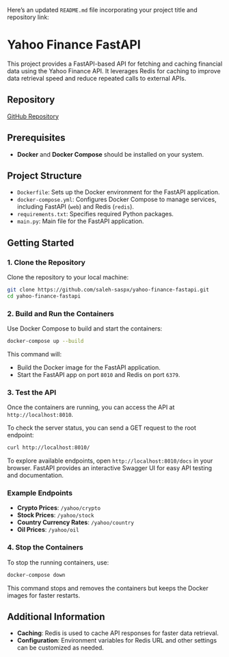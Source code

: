 Here’s an updated `README.md` file incorporating your project title and repository link:
# Yahoo Finance FastAPI

This project provides a FastAPI-based API for fetching and caching financial data using the Yahoo Finance API. It leverages Redis for caching to improve data retrieval speed and reduce repeated calls to external APIs.

## Repository

[GitHub Repository](https://github.com/saleh-saspx/yahoo-finance-fastapi)

## Prerequisites

- **Docker** and **Docker Compose** should be installed on your system.

## Project Structure

- `Dockerfile`: Sets up the Docker environment for the FastAPI application.
- `docker-compose.yml`: Configures Docker Compose to manage services, including FastAPI (`web`) and Redis (`redis`).
- `requirements.txt`: Specifies required Python packages.
- `main.py`: Main file for the FastAPI application.

## Getting Started

### 1. Clone the Repository

Clone the repository to your local machine:

```bash
git clone https://github.com/saleh-saspx/yahoo-finance-fastapi.git
cd yahoo-finance-fastapi
```

### 2. Build and Run the Containers

Use Docker Compose to build and start the containers:

```bash
docker-compose up --build
```

This command will:
- Build the Docker image for the FastAPI application.
- Start the FastAPI app on port `8010` and Redis on port `6379`.

### 3. Test the API

Once the containers are running, you can access the API at `http://localhost:8010`.

To check the server status, you can send a GET request to the root endpoint:

```bash
curl http://localhost:8010/
```

To explore available endpoints, open `http://localhost:8010/docs` in your browser. FastAPI provides an interactive Swagger UI for easy API testing and documentation.

### Example Endpoints

- **Crypto Prices**: `/yahoo/crypto`
- **Stock Prices**: `/yahoo/stock`
- **Country Currency Rates**: `/yahoo/country`
- **Oil Prices**: `/yahoo/oil`

### 4. Stop the Containers

To stop the running containers, use:

```bash
docker-compose down
```

This command stops and removes the containers but keeps the Docker images for faster restarts.

## Additional Information

- **Caching**: Redis is used to cache API responses for faster data retrieval.
- **Configuration**: Environment variables for Redis URL and other settings can be customized as needed.

